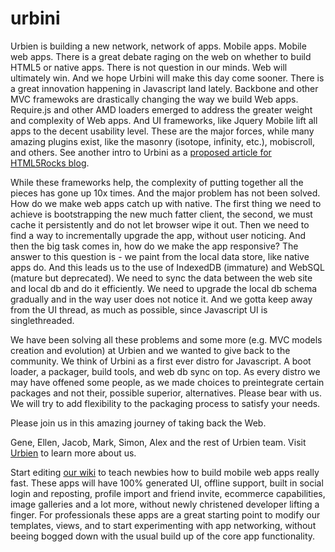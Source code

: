 urbini
======

Urbien is building a new network, network of apps. Mobile apps. Mobile web apps. 
There is a great debate raging on the web on whether to build HTML5 or native apps. There is not question in our minds. Web will ultimately win. And we hope Urbini will make this day come sooner. There is a great innovation happening in Javascript land lately. Backbone and other MVC framewoks are drastically changing the way we build Web apps. Require.js and other AMD loaders emerged to address the greater weight and complexity of Web apps. And UI frameworks, like Jquery Mobile lift all apps to the decent usability level. These are the major forces, while many amazing plugins exist, like the masonry (isotope, infinity, etc.), mobiscroll, and others. See another intro to Urbini as a [proposed article for HTML5Rocks blog](https://github.com/html5rocks/www.html5rocks.com/issues/326).

While these frameworks help, the complexity of putting together all the pieces has gone up 10x times. And the major problem has not been solved. How do we make web apps catch up with native. The first thing we need to achieve is bootstrapping the new much fatter client, the second, we must cache it persistently and do not let browser wipe it out. Then we need to find a way to incrementally upgrade the app, without user noticing. And then the big task comes in, how do we make the app responsive? The answer to this question is - we paint from the local data store, like native apps do. And this leads us to the use of IndexedDB (immature) and WebSQL (mature but deprecated). We need to sync the data between the web site and local db and do it efficiently. We need to upgrade the local db schema gradually and in the way user does not notice it. And we gotta keep away from the UI thread, as much as possible, since Javascript UI is singlethreaded. 

We have been solving all these problems and some more (e.g. MVC models creation and evolution) at Urbien and we wanted to give back to the community. We think of Urbini as a first ever distro for Javascript. A boot loader, a packager, build tools, and web db sync on top. As every distro we may have offened some people, as we made choices to preintegrate certain packages and not their, possible superior, alternatives. Please bear with us. We will try to add flexibility to the packaging process to satisfy your needs. 

Please join us in this amazing journey of taking back the Web.

Gene, Ellen, Jacob, Mark, Simon, Alex and the rest of Urbien team.
Visit <a href="http://urbien.com">Urbien</a> to learn more about us.

Start editing <a href="https://github.com/urbien/urbini/wiki">our wiki</a> to teach newbies how to build mobile web apps really fast. These apps will have 100% generated UI, offline support, built in social login and reposting, profile import and friend invite, ecommerce capabilities, image galleries and a lot more, without newly christened developer lifting a finger. For professionals these apps are a great starting point to modify our templates, views, and to start experimenting with app networking, without beeing bogged down with the usual build up of the core app functionality. 
